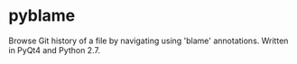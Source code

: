 # pyblame
Browse Git history of a file by navigating using 'blame' annotations.  Written in PyQt4 and Python 2.7.
